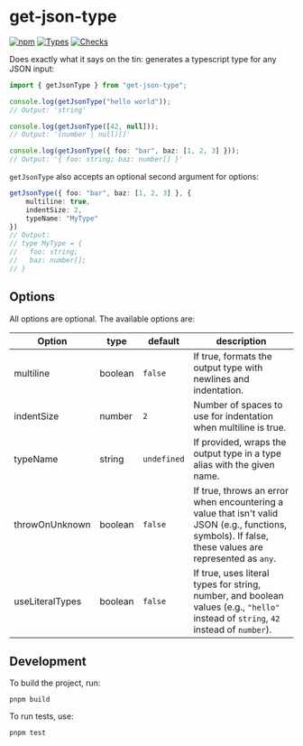 # get-json-type
[![npm](https://img.shields.io/npm/v/get-json-type)](https://www.npmjs.com/package/get-json-type)
[![Types](https://img.shields.io/npm/types/get-json-type.svg)](https://www.npmjs.com/package/get-json-type)
[![Checks](https://img.shields.io/github/checks-status/a16n-dev/get-json-type/main)](https://www.npmjs.com/package/get-json-type)

Does exactly what it says on the tin: generates a typescript type for any JSON input:

```ts
import { getJsonType } from "get-json-type";

console.log(getJsonType("hello world"));
// Output: 'string'

console.log(getJsonType([42, null]));
// Output: '(number | null)[]'

console.log(getJsonType({ foo: "bar", baz: [1, 2, 3] }));
// Output: '{ foo: string; baz: number[] }'
```

`getJsonType` also accepts an optional second argument for options:

```ts
getJsonType({ foo: "bar", baz: [1, 2, 3] }, {
    multiline: true,
    indentSize: 2,
    typeName: "MyType"
})
// Output:
// type MyType = {
//   foo: string;
//   baz: number[];
// }
```

## Options

All options are optional. The available options are:

|Option|type|default| description                                                                                                                                           |
|------|----|-------|-------------------------------------------------------------------------------------------------------------------------------------------------------|
|multiline|boolean|`false`| If true, formats the output type with newlines and indentation.                                                                                       |
|indentSize|number|`2`| Number of spaces to use for indentation when multiline is true.                                                                                       |
|typeName|string|`undefined`| If provided, wraps the output type in a type alias with the given name.                                                                               |
|throwOnUnknown|boolean|`false`| If true, throws an error when encountering a value that isn't valid JSON (e.g., functions, symbols). If false, these values are represented as `any`. |
|useLiteralTypes|boolean|`false`| If true, uses literal types for string, number, and boolean values (e.g., `"hello"` instead of `string`, `42` instead of `number`).                   |
## Development

To build the project, run:

```
pnpm build
```

To run tests, use:

```
pnpm test
```